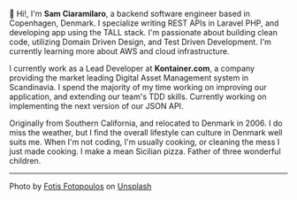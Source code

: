 👋 Hi!, I'm **Sam Ciaramilaro**, a backend software engineer based in Copenhagen, 
Denmark. I specialize writing REST APIs in Laravel PHP, and developing app using 
the TALL stack. I'm passionate about building clean code, utilizing Domain Driven 
Design, and Test Driven Development. I'm currently learning more about AWS and 
cloud infrastructure.

I currently work as a Lead Developer at **Kontainer.com**, a company providing 
the market leading Digital Asset Management system in Scandinavia. I spend the majority 
of my time working on improving our application, and extending our team's TDD 
skills. Currently working on implementing the next version of our JSON API.

Originally from Southern California, and relocated to Denmark in 2006. I do miss 
the weather, but I find the overall lifestyle can culture in Denmark well suits me. 
When I'm not coding, I'm usually cooking, or cleaning the mess I just made cooking. 
I make a mean Sicilian pizza. Father of three wonderful children.

<hr/>
<div class="pager caption">
    Photo by <a href="https://unsplash.com/@ffstop?utm_source=unsplash&utm_medium=referral&utm_content=creditCopyText">Fotis Fotopoulos</a> on <a href="https://unsplash.com/@ffstop?utm_source=unsplash&utm_medium=referral&utm_content=creditCopyText">Unsplash</a>
</div>

